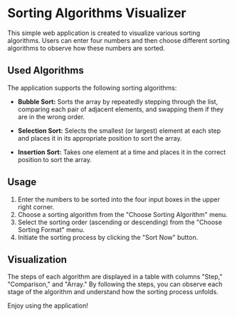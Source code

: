 # Sorting Algorithms Visualizer

This simple web application is created to visualize various sorting algorithms. Users can enter four numbers and then choose different sorting algorithms to observe how these numbers are sorted.

## Used Algorithms
The application supports the following sorting algorithms:

- **Bubble Sort:** Sorts the array by repeatedly stepping through the list, comparing each pair of adjacent elements, and swapping them if they are in the wrong order.

- **Selection Sort:** Selects the smallest (or largest) element at each step and places it in its appropriate position to sort the array.

- **Insertion Sort:** Takes one element at a time and places it in the correct position to sort the array.

## Usage
1. Enter the numbers to be sorted into the four input boxes in the upper right corner.
2. Choose a sorting algorithm from the "Choose Sorting Algorithm" menu.
3. Select the sorting order (ascending or descending) from the "Choose Sorting Format" menu.
4. Initiate the sorting process by clicking the "Sort Now" button.

## Visualization
The steps of each algorithm are displayed in a table with columns "Step," "Comparison," and "Array." By following the steps, you can observe each stage of the algorithm and understand how the sorting process unfolds.

Enjoy using the application!

